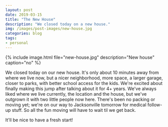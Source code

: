 ```yaml
---
layout: post
date: 2019-03-15
title: "The New House"
description: "We closed today on a new house."
img: /images/post-images/new-house.jpg
categories: blog
tags:
- personal
---
```


{% include image.html file="new-house.jpg" description="New house" caption="no" %}

We closed today on our new house. It's only about 10 minutes away from where we live now, but a nicer neighborhood, more space, a larger garage, closer to parks, with better school access for the kids. We're excited about finally making this jump after talking about it for 4+ years. We've always liked where we live currently, the location and the house, but we've outgrown it with two little people now here. There's been no packing or moving yet; we're on our way to Jacksonville tomorrow for medical follow-up stuff. So all the fun moving will have to wait til we get back.

It'll be nice to have a fresh start!
